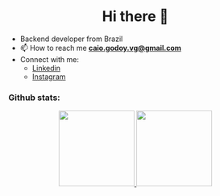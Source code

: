 <h1 align="center">Hi there 👋</h1>

- Backend developer from Brazil
- 📫 How to reach me **caio.godoy.vg@gmail.com**
- Connect with me:
  - <a href="https://www.linkedin.com/in/caiogodoyy/">Linkedin</a>
  - <a href="https://www.instagram.com/caiogodoyy/">Instagram</a>
<h3 align="left">Github stats:</h3>
<div align=center>
  <a href="https://github.com/caiogodoyy">
  <img height="150em" src="https://github-readme-stats.vercel.app/api?username=caiogodoyy&show_icons=true&theme=tokyonight&include_all_commits=true&count_private=true"/>
  <img height="150em" src="https://github-readme-stats.vercel.app/api/top-langs/?username=caiogodoyy&layout=compact&langs_count=7&theme=tokyonight"/>
  </a>
</div>
